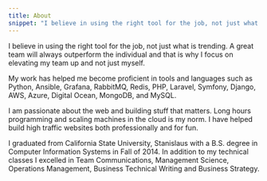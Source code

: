 ```yaml
---
title: About
snippet: "I believe in using the right tool for the job, not just what is trending. A great team will always outperform the individual and that is why I focus on elevating my team up and not just myself."
---
```


<!-- ![Photo of James Duffy](/static/images/self.jpg) -->

I believe in using the right tool for the job, not just what is trending. A great team will always outperform the individual and that is why I focus on elevating my team up and not just myself.

My work has helped me become proficient in tools and languages such as Python, Ansible, Grafana, RabbitMQ, Redis, PHP, Laravel, Symfony, Django, AWS, Azure, Digital Ocean, MongoDB, and MySQL.

I am passionate about the web and building stuff that matters. Long hours programming and scaling machines in the cloud is my norm. I have helped build high traffic websites both professionally and for fun.

I graduated from California State University, Stanislaus with a B.S. degree in Computer Information Systems in Fall of 2014. In addition to my technical classes I excelled in Team Communications, Management Science, Operations Management, Business Technical Writing and Business Strategy.
